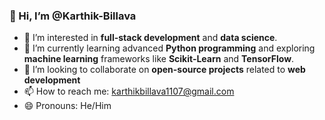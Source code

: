 ### 👋 Hi, I’m @Karthik-Billava
- 👀 I’m interested in **full-stack development** and **data science**.  
- 🌱 I’m currently learning advanced **Python programming** and exploring **machine learning** frameworks like **Scikit-Learn** and **TensorFlow**.  
- 💞️ I’m looking to collaborate on **open-source projects** related to **web development**  
- 📫 How to reach me: karthikbillava1107@gmail.com  
- 😄 Pronouns: He/Him  

<!---
Karthik-Billava/Karthik-Billava is a ✨ special ✨ repository because its `README.md` (this file) appears on your GitHub profile.
You can click the Preview link to take a look at your changes.
--->
